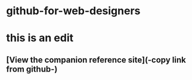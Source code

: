 # github-for-web-designers
# this is an edit

## [View the companion reference site](-copy link from github-)
